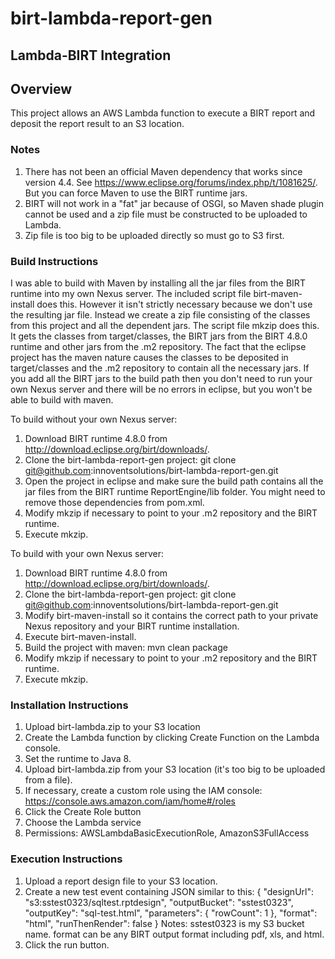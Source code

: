 # birt-lambda-report-gen

## Lambda-BIRT Integration
## Overview
This project allows an AWS Lambda function to execute a BIRT report and deposit the report result to an S3 location.
### Notes
1. There has not been an official Maven dependency that works since version 4.4.  See https://www.eclipse.org/forums/index.php/t/1081625/.  But you can force Maven to use the BIRT runtime jars.
1. BIRT will not work in a "fat" jar because of OSGI, so Maven shade plugin cannot be used and a zip file must be constructed to be uploaded to Lambda.
1. Zip file is too big to be uploaded directly so must go to S3 first.

### Build Instructions
I was able to build with Maven by installing all the jar files from the BIRT runtime into my own Nexus server.  The included script file birt-maven-install does this.  However it isn't strictly necessary because we don't use the resulting jar file.  Instead we create a zip file consisting of the classes from this project and all the dependent jars.  The script file mkzip does this.  It gets the classes from target/classes, the BIRT jars from the BIRT 4.8.0 runtime and other jars from the .m2 repository.  The fact that the eclipse project has the maven nature causes the classes to be deposited in target/classes and the .m2 repository to contain all the necessary jars.  If you add all the BIRT jars to the build path then you don't need to run your own Nexus server and there will be no errors in eclipse, but you won't be able to build with maven.

To build without your own Nexus server:
1. Download BIRT runtime 4.8.0 from http://download.eclipse.org/birt/downloads/.
1. Clone the birt-lambda-report-gen project: git clone git@github.com:innoventsolutions/birt-lambda-report-gen.git
1. Open the project in eclipse and make sure the build path contains all the jar files from the BIRT runtime ReportEngine/lib folder.  You might need to remove those dependencies from pom.xml.
1. Modify mkzip if necessary to point to your .m2 repository and the BIRT runtime.
1. Execute mkzip.

To build with your own Nexus server:
1. Download BIRT runtime 4.8.0 from http://download.eclipse.org/birt/downloads/.
1. Clone the birt-lambda-report-gen project: git clone git@github.com:innoventsolutions/birt-lambda-report-gen.git
1. Modify birt-maven-install so it contains the correct path to your private Nexus repository and your BIRT runtime installation.
1. Execute birt-maven-install.
1. Build the project with maven:  mvn clean package
1. Modify mkzip if necessary to point to your .m2 repository and the BIRT runtime.
1. Execute mkzip.

### Installation Instructions
1. Upload birt-lambda.zip to your S3 location
1. Create the Lambda function by clicking Create Function on the Lambda console.
1. Set the runtime to Java 8.
1. Upload birt-lambda.zip from your S3 location (it's too big to be uploaded from a file).
1. If necessary, create a custom role using the IAM console: https://console.aws.amazon.com/iam/home#/roles
1. Click the Create Role button
1. Choose the Lambda service
1. Permissions: AWSLambdaBasicExecutionRole, AmazonS3FullAccess

### Execution Instructions
1. Upload a report design file to your S3 location.
1. Create a new test event containing JSON similar to this:
{
  "designUrl": "s3:sstest0323/sqltest.rptdesign",
  "outputBucket": "sstest0323",
  "outputKey": "sql-test.html",
  "parameters": {
    "rowCount": 1
  },
  "format": "html",
  "runThenRender": false
}
Notes: sstest0323 is my S3 bucket name.  format can be any BIRT output format including pdf, xls, and html.  
1. Click the run button.

